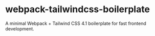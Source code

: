 # webpack-tailwindcss-boilerplate
A minimal Webpack + Tailwind CSS 4.1 boilerplate for fast frontend development.
